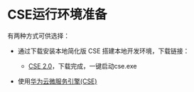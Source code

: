 # CSE运行环境准备
  有两种方式可供选择：
  
  * 通过下载安装本地简化版 CSE 搭建本地开发环境，下载链接： 
    * [CSE 2.0](https://support.huaweicloud.com/devg-cse/cse_devg_0036.html)，下载完成，一键启动cse.exe 
  
  * 使用[华为云微服务引擎(CSE)](https://support.huaweicloud.com/qs-cse/cse_qs_0002.html) 


